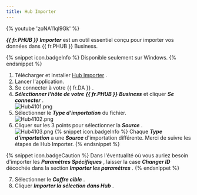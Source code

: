 ```yaml
---
title: Hub Importer
---
```

{% youtube 'zoNA11ql9Gk' %}  

***{{ fr.PHUB }}*** ***Importer*** est un outil essentiel conçu pour importer vos données dans {{ fr.PHUB }} Business.  

{% snippet icon.badgeInfo %} 
Disponible seulement sur Windows. 
{% endsnippet %}
 
1. Télécharger et installer [Hub Importer](https://devolutions.net/fr/password-hub-importer) . 
1. Lancer l&apos;application. 
1. Se connecter à votre {{ fr.DA }} . 
1. ***Sélectionner l&apos;hôte de votre*** ***{{ fr.PHUB }}*** ***Business*** et cliquer ***Se connecter*** .  
![Hub4101.png](/img/fr/hub/Hub4101.png) 
1. Sélectionner le ***Type d&apos;importation*** du fichier.  
![Hub4102.png](/img/fr/hub/Hub4102.png) 
1. Cliquer sur les 3 points pour sélectionner la ***Source*** .  
![Hub4103.png](/img/fr/hub/Hub4103.png) 
{% snippet icon.badgeInfo %} 
Chaque ***Type d&apos;importation*** a une ***Source*** d&apos;importation différente. Merci de suivre les étapes de Hub Importer. 
{% endsnippet %}
 
{% snippet icon.badgeCaution %} 
Dans l&apos;éventualité où vous auriez besoin d&apos;importer les ***Paramètres Spécifiques*** , laisser la case ***Changer ID*** décochée dans la section ***Importer les paramètres*** . 
{% endsnippet %}
 
7. Sélectionner le ***Coffre cible*** . 
1. Cliquer ***Importer la sélection dans Hub*** . 

